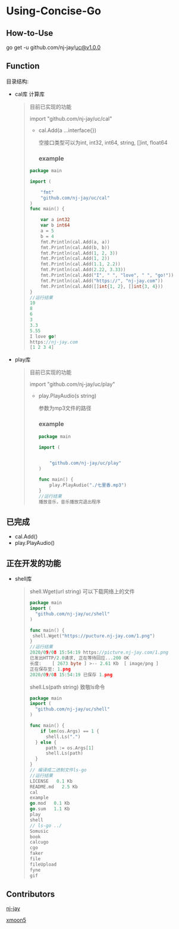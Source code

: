 # Using-Concise-Go

## How-to-Use

go get -u github.com/nj-jay/uc@v1.0.0

## Function

目录结构:

* cal库 计算库 

  > 目前已实现的功能
  >
  > import "github.com/nj-jay/uc/cal"
  >
  > * cal.Add(a ...interface{}) 
  >
  >   空接口类型可以为int, int32, int64, string, []int, float64
  >
  >   ### example
  >
  > ```go
  > package main
  > 
  > import (
  > 
  >     "fmt"
  >     "github.com/nj-jay/uc/cal"
  > )
  > func main() {
  > 
  >     var a int32
  >     var b int64
  >     a = 5
  >     b = 4
  >     fmt.Println(cal.Add(a, a))
  >     fmt.Println(cal.Add(b, b))
  >     fmt.Println(cal.Add(1, 2, 3))
  >     fmt.Println(cal.Add(1, 2))
  >     fmt.Println(cal.Add(1.1, 2.2))
  >     fmt.Println(cal.Add(2.22, 3.33))
  >     fmt.Println(cal.Add("I", " ", "love", " ", "go!"))
  >     fmt.Println(cal.Add("https://", "nj-jay.com"))
  >     fmt.Println(cal.Add([]int{1, 2}, []int{3, 4}))
  > }
  > //运行结果
  > 10
  > 8
  > 6
  > 3
  > 3.3
  > 5.55
  > I love go!
  > https://nj-jay.com
  > [1 2 3 4]
  > ```
  >

* play库

  > 目前已实现的功能
  >
  > import "github.com/nj-jay/uc/play"
  >
  > * play.PlayAudio(s string) 
  >
  >   参数为mp3文件的路径
  >
  >   ### example
  >
  >   ```go
  >   package main
  >   
  >   import (
  >   
  >
  >       "github.com/nj-jay/uc/play"
  >   )
  >   
  >   func main() {
  >       play.PlayAudio("./七里香.mp3")
  >   }
  >   //运行结果
  >   播放音乐，音乐播放完退出程序
  >   ```

## 已完成

* cal.Add()
* play.PlayAudio()

## 正在开发的功能

* shell库

    > shell.Wget(url string) 可以下载网络上的文件
    >
    > ```go
    > package main
    > import (
    > 	"github.com/nj-jay/uc/shell"
    > )
    > 
    > func main() {
    >  shell.Wget("https://pucture.nj-jay.com/1.png")
    > }
    > //运行结果
    > 2020/09/08 15:54:19 https://picture.nj-jay.com/1.png
    > 已发出HTTP/2.0请求, 正在等待回应...200 OK
    > 长度:	 [ 2673 byte ] >-- 2.61 Kb 	[ image/png ]
    > 正在保存至: 1.png
    > 2020/09/08 15:54:19 已保存 1.png
    > ```
    >
    > shell.Ls(path string) 致敬ls命令
    >
    > ```go
    > package main
    > import (
    > 	"github.com/nj-jay/uc/shell"
    > )
    > 
    > func main() {
    >     if len(os.Args) == 1 {
    > 		shell.Ls(".")
    > 	} else {
    > 		path := os.Args[1]
    > 		shell.Ls(path)
    > 	}
    > }
    > // 编译成二进制文件ls-go
    > //运行结果 
    > LICENSE   0.1 Kb
    > README.md   2.5 Kb
    > cal
    > example
    > go.mod   0.1 Kb
    > go.sum   1.1 Kb
    > play
    > shell
    > // ls-go ../
    > Somusic
    > book
    > calcugo
    > cgo
    > faker
    > file
    > fileUpload
    > fyne
    > gif
    > ```


## Contributors

[nj-jay](https://github.com/nj-jay)

[xmoon5](https://github.com/xmoon5)
